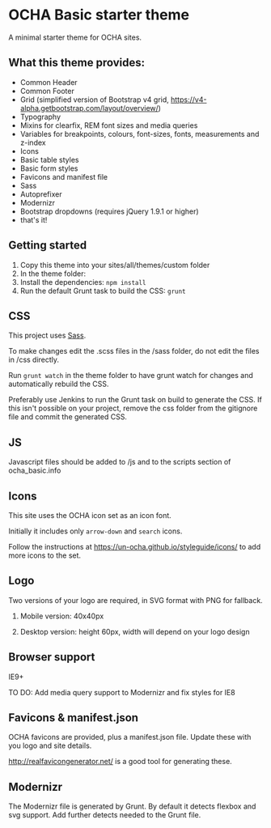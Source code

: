# OCHA Basic starter theme

A minimal starter theme for OCHA sites.

## What this theme provides:

* Common Header
* Common Footer
* Grid (simplified version of Bootstrap v4 grid, https://v4-alpha.getbootstrap.com/layout/overview/)
* Typography
* Mixins for clearfix, REM font sizes and media queries
* Variables for breakpoints, colours, font-sizes, fonts, measurements and z-index
* Icons
* Basic table styles
* Basic form styles
* Favicons and manifest file
* Sass
* Autoprefixer
* Modernizr
* Bootstrap dropdowns (requires jQuery 1.9.1 or higher)
* that's it!

## Getting started

1. Copy this theme into your sites/all/themes/custom folder
2. In the theme folder:
3. Install the dependencies: `npm install`
4. Run the default Grunt task to build the CSS: `grunt`

## CSS

This project uses [Sass](http://sass-lang.com/).

To make changes edit the .scss files in the /sass folder, do not edit the files in /css directly.

Run `grunt watch` in the theme folder to have grunt watch for changes and automatically rebuild the CSS.

Preferably use Jenkins to run the Grunt task on build to generate the CSS. If this isn't possible on your project, remove the css folder from the gitignore file and commit the generated CSS.

## JS

Javascript files should be added to /js and to the scripts section of ocha_basic.info

## Icons

This site uses the OCHA icon set as an icon font.

Initially it includes only `arrow-down` and `search` icons.

Follow the instructions at https://un-ocha.github.io/styleguide/icons/ to add more icons to the set.

## Logo

Two versions of your logo are required, in SVG format with PNG for fallback.

1. Mobile version: 40x40px

2. Desktop version: height 60px, width will depend on your logo design

## Browser support

IE9+

TO DO: Add media query support to Modernizr and fix styles for IE8

## Favicons & manifest.json

OCHA favicons are provided, plus a manifest.json file. Update these with you logo and site details.

http://realfavicongenerator.net/ is a good tool for generating these.

## Modernizr

The Modernizr file is generated by Grunt. By default it detects flexbox and svg support. Add further detects needed to the Grunt file.
